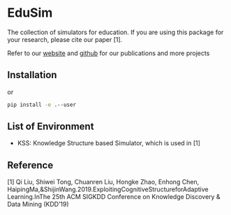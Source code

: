 # EduSim
The collection of simulators for education. If you are using this package for your research, please cite our paper [1].

Refer to our [website](http://base.ustc.edu.cn/) and [github](https://github.com/bigdata-ustc) for our publications and more projects

## Installation
or
```bash
pip install -e .--user
```

## List of Environment

* KSS: Knowledge Structure based Simulator, which is used in [1] 

## Reference
[1] Qi Liu, Shiwei Tong, Chuanren Liu, Hongke Zhao, Enhong Chen, HaipingMa,&ShijinWang.2019.ExploitingCognitiveStructureforAdaptive Learning.InThe 25th ACM SIGKDD Conference on Knowledge Discovery & Data Mining (KDD’19)
```bibtex

```